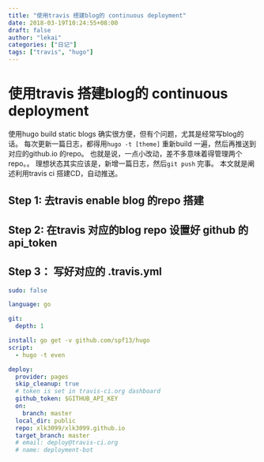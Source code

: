 ```yaml
---
title: "使用travis 搭建blog的 continuous deployment"
date: 2018-03-19T10:24:55+08:00
draft: false
author: "lekai"
categories: ["日记"]
tags: ["travis", "hugo"]
---
```


# 使用travis 搭建blog的 continuous deployment

使用hugo build static blogs 确实很方便，但有个问题，尤其是经常写blog的话。
每次更新一篇日志，都得用`hugo -t [theme]` 重新build 一遍，然后再推送到对应的github.io 的repo。
也就是说，一点小改动，差不多意味着得管理两个repo。。
理想状态其实应该是，新增一篇日志，然后`git push` 完事。
本文就是阐述利用travis ci 搭建CD，自动推送。

## Step 1: 去travis enable blog 的repo 搭建

## Step 2: 在travis 对应的blog repo 设置好 github 的 api_token

## Step 3： 写好对应的 .travis.yml


```yml
sudo: false

language: go

git:
  depth: 1

install: go get -v github.com/spf13/hugo
script:
  - hugo -t even

deploy:
  provider: pages
  skip_cleanup: true
  # token is set in travis-ci.org dashboard
  github_token: $GITHUB_API_KEY
  on:
    branch: master
  local_dir: public
  repo: xlk3099/xlk3099.github.io
  target_branch: master
  # email: deploy@travis-ci.org
  # name: deployment-bot
```
